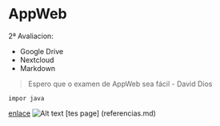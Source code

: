 # AppWeb

2ª Avaliacion:
- Google Drive
- Nextcloud
- Markdown

> Espero que o examen de AppWeb sea fácil - David Dios

` impor java `

[enlace](http://www.github.com)
![Alt text](https://cdn.computerhoy.com/sites/navi.axelspringer.es/public/styles/1200/public/media/image/2018/10/inventan-material-que-puede-convertir-olas-mar-electricidad.jpg?itok=IMODjeaT)
[tes page] (referencias.md)

